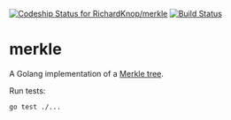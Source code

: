 [![Codeship Status for RichardKnop/merkle](https://app.codeship.com/projects/fd5db960-27bc-0135-51bc-3e07a28a8e4e/status?branch=master)](https://app.codeship.com/projects/223052)
[![Build Status](https://travis-ci.org/alastairruhm/go-merkle-tree.svg?branch=master)](https://travis-ci.org/alastairruhm/go-merkle-tree)

# merkle

A Golang implementation of a [Merkle tree](https://en.wikipedia.org/wiki/Merkle_tree).

Run tests:

```sh
go test ./...
```
